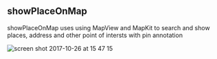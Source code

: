 ## showPlaceOnMap
showPlaceOnMap uses using MapView and MapKit to search and show places, address and other point of intersts with pin annotation 

![screen shot 2017-10-26 at 15 47 15](https://user-images.githubusercontent.com/17072260/32053797-ffae1336-ba64-11e7-8a0a-5936db3cd4a6.png)



